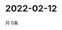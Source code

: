 # 2022-02-12
  共 0条

  <!-- BEGIN -->
  <!-- 最后更新时间Sat Feb 12 2022 04:06:36 GMT+0000 (Coordinated Universal Time) -->
  
  <!-- END -->
  
  